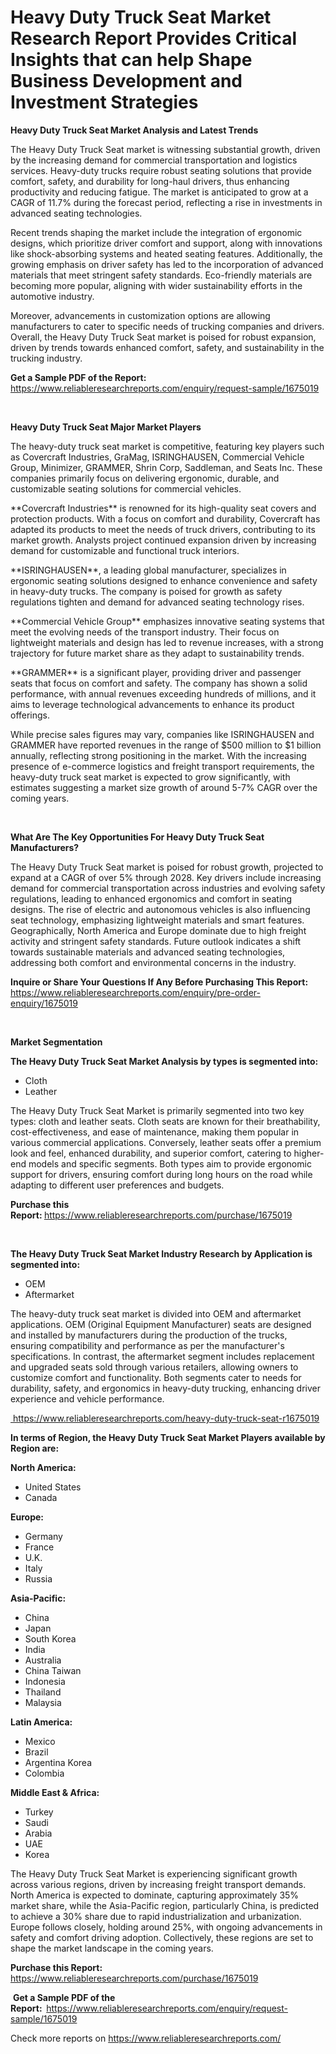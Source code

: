 <p><h1>Heavy Duty Truck Seat Market Research Report Provides Critical Insights that can help Shape Business Development and Investment Strategies</h1></p><p><strong>Heavy Duty Truck Seat Market Analysis and Latest Trends</strong></p>
<p><p>The Heavy Duty Truck Seat market is witnessing substantial growth, driven by the increasing demand for commercial transportation and logistics services. Heavy-duty trucks require robust seating solutions that provide comfort, safety, and durability for long-haul drivers, thus enhancing productivity and reducing fatigue. The market is anticipated to grow at a CAGR of 11.7% during the forecast period, reflecting a rise in investments in advanced seating technologies.</p><p>Recent trends shaping the market include the integration of ergonomic designs, which prioritize driver comfort and support, along with innovations like shock-absorbing systems and heated seating features. Additionally, the growing emphasis on driver safety has led to the incorporation of advanced materials that meet stringent safety standards. Eco-friendly materials are becoming more popular, aligning with wider sustainability efforts in the automotive industry. </p><p>Moreover, advancements in customization options are allowing manufacturers to cater to specific needs of trucking companies and drivers. Overall, the Heavy Duty Truck Seat market is poised for robust expansion, driven by trends towards enhanced comfort, safety, and sustainability in the trucking industry.</p></p>
<p><strong>Get a Sample PDF of the Report:&nbsp;</strong> <a href="https://www.reliableresearchreports.com/enquiry/request-sample/1675019?utm_campaign=2267&utm_medium=2&utm_source=Github&utm_content=ia&utm_term=25032025&utm_id=heavy-duty-truck-seat">https://www.reliableresearchreports.com/enquiry/request-sample/1675019</a></p>
<p>&nbsp;</p>
<p><strong>Heavy Duty Truck Seat Major Market Players</strong></p>
<p><p>The heavy-duty truck seat market is competitive, featuring key players such as Covercraft Industries, GraMag, ISRINGHAUSEN, Commercial Vehicle Group, Minimizer, GRAMMER, Shrin Corp, Saddleman, and Seats Inc. These companies primarily focus on delivering ergonomic, durable, and customizable seating solutions for commercial vehicles.</p><p>**Covercraft Industries** is renowned for its high-quality seat covers and protection products. With a focus on comfort and durability, Covercraft has adapted its products to meet the needs of truck drivers, contributing to its market growth. Analysts project continued expansion driven by increasing demand for customizable and functional truck interiors.</p><p>**ISRINGHAUSEN**, a leading global manufacturer, specializes in ergonomic seating solutions designed to enhance convenience and safety in heavy-duty trucks. The company is poised for growth as safety regulations tighten and demand for advanced seating technology rises.</p><p>**Commercial Vehicle Group** emphasizes innovative seating systems that meet the evolving needs of the transport industry. Their focus on lightweight materials and design has led to revenue increases, with a strong trajectory for future market share as they adapt to sustainability trends.</p><p>**GRAMMER** is a significant player, providing driver and passenger seats that focus on comfort and safety. The company has shown a solid performance, with annual revenues exceeding hundreds of millions, and it aims to leverage technological advancements to enhance its product offerings.</p><p>While precise sales figures may vary, companies like ISRINGHAUSEN and GRAMMER have reported revenues in the range of $500 million to $1 billion annually, reflecting strong positioning in the market. With the increasing presence of e-commerce logistics and freight transport requirements, the heavy-duty truck seat market is expected to grow significantly, with estimates suggesting a market size growth of around 5-7% CAGR over the coming years.</p></p>
<p>&nbsp;</p>
<p><strong>What Are The Key Opportunities For Heavy Duty Truck Seat Manufacturers?</strong></p>
<p><p>The Heavy Duty Truck Seat market is poised for robust growth, projected to expand at a CAGR of over 5% through 2028. Key drivers include increasing demand for commercial transportation across industries and evolving safety regulations, leading to enhanced ergonomics and comfort in seating designs. The rise of electric and autonomous vehicles is also influencing seat technology, emphasizing lightweight materials and smart features. Geographically, North America and Europe dominate due to high freight activity and stringent safety standards. Future outlook indicates a shift towards sustainable materials and advanced seating technologies, addressing both comfort and environmental concerns in the industry.</p></p>
<p><strong>Inquire or Share Your Questions If Any Before Purchasing This Report:</strong> <a href="https://www.reliableresearchreports.com/enquiry/pre-order-enquiry/1675019?utm_campaign=2267&utm_medium=2&utm_source=Github&utm_content=ia&utm_term=25032025&utm_id=heavy-duty-truck-seat">https://www.reliableresearchreports.com/enquiry/pre-order-enquiry/1675019</a></p>
<p>&nbsp;</p>
<p><strong>Market Segmentation</strong></p>
<p><strong>The Heavy Duty Truck Seat Market Analysis by types is segmented into:</strong></p>
<p><ul><li>Cloth</li><li>Leather</li></ul></p>
<p><p>The Heavy Duty Truck Seat Market is primarily segmented into two key types: cloth and leather seats. Cloth seats are known for their breathability, cost-effectiveness, and ease of maintenance, making them popular in various commercial applications. Conversely, leather seats offer a premium look and feel, enhanced durability, and superior comfort, catering to higher-end models and specific segments. Both types aim to provide ergonomic support for drivers, ensuring comfort during long hours on the road while adapting to different user preferences and budgets.</p></p>
<p><strong>Purchase this Report:&nbsp;</strong><a href="https://www.reliableresearchreports.com/purchase/1675019?utm_campaign=2267&utm_medium=2&utm_source=Github&utm_content=ia&utm_term=25032025&utm_id=heavy-duty-truck-seat">https://www.reliableresearchreports.com/purchase/1675019</a></p>
<p>&nbsp;</p>
<p><strong>The Heavy Duty Truck Seat Market Industry Research by Application is segmented into:</strong></p>
<p><ul><li>OEM</li><li>Aftermarket</li></ul></p>
<p><p>The heavy-duty truck seat market is divided into OEM and aftermarket applications. OEM (Original Equipment Manufacturer) seats are designed and installed by manufacturers during the production of the trucks, ensuring compatibility and performance as per the manufacturer's specifications. In contrast, the aftermarket segment includes replacement and upgraded seats sold through various retailers, allowing owners to customize comfort and functionality. Both segments cater to needs for durability, safety, and ergonomics in heavy-duty trucking, enhancing driver experience and vehicle performance.</p></p>
<p><a href="https://www.reliableresearchreports.com/heavy-duty-truck-seat-r1675019?utm_campaign=2267&utm_medium=2&utm_source=Github&utm_content=ia&utm_term=25032025&utm_id=heavy-duty-truck-seat">&nbsp;https://www.reliableresearchreports.com/heavy-duty-truck-seat-r1675019</a></p>
<p><strong>In terms of Region, the Heavy Duty Truck Seat Market Players available by Region are:</strong></p>
<p>
    <p> <strong> North America: </strong>
        <ul>
            <li>United States</li>
            <li>Canada</li>
        </ul>
        </p> 
    <p> <strong> Europe: </strong>
        <ul>
            <li>Germany</li>
            <li>France</li>
            <li>U.K.</li>
            <li>Italy</li>
            <li>Russia</li>
        </ul>
        </p> 
    <p> <strong> Asia-Pacific: </strong>
        <ul>
            <li>China</li>
            <li>Japan</li>
            <li>South Korea</li>
            <li>India</li>
            <li>Australia</li>
            <li>China Taiwan</li>
            <li>Indonesia</li>
            <li>Thailand</li>
            <li>Malaysia</li>
        </ul>
        </p> 
    <p> <strong> Latin America: </strong>
        <ul>
            <li>Mexico</li>
            <li>Brazil</li>
            <li>Argentina Korea</li>
            <li>Colombia</li>
        </ul>
        </p> 
    <p> <strong> Middle East & Africa: </strong>
        <ul>
            <li>Turkey</li>
            <li>Saudi</li>
            <li>Arabia</li>
            <li>UAE</li>
            <li>Korea</li>
        </ul>
    </p>
    </p>
<p><p>The Heavy Duty Truck Seat Market is experiencing significant growth across various regions, driven by increasing freight transport demands. North America is expected to dominate, capturing approximately 35% market share, while the Asia-Pacific region, particularly China, is predicted to achieve a 30% share due to rapid industrialization and urbanization. Europe follows closely, holding around 25%, with ongoing advancements in safety and comfort driving adoption. Collectively, these regions are set to shape the market landscape in the coming years.</p></p>
<p><strong>Purchase this Report: </strong><a href="https://www.reliableresearchreports.com/purchase/1675019?utm_campaign=2267&utm_medium=2&utm_source=Github&utm_content=ia&utm_term=25032025&utm_id=heavy-duty-truck-seat">https://www.reliableresearchreports.com/purchase/1675019</a></p>
<p>&nbsp;<strong>Get a Sample PDF of the Report:&nbsp;&nbsp;</strong><a href="https://www.reliableresearchreports.com/enquiry/request-sample/1675019?utm_campaign=2267&utm_medium=2&utm_source=Github&utm_content=ia&utm_term=25032025&utm_id=heavy-duty-truck-seat">https://www.reliableresearchreports.com/enquiry/request-sample/1675019</a></p>
<p><strong></strong></p>
<p>Check more reports on <a href="https://www.reliableresearchreports.com/?utm_campaign=2267&utm_medium=2&utm_source=Github&utm_content=ia&utm_term=25032025&utm_id=heavy-duty-truck-seat">https://www.reliableresearchreports.com/</a></p>
